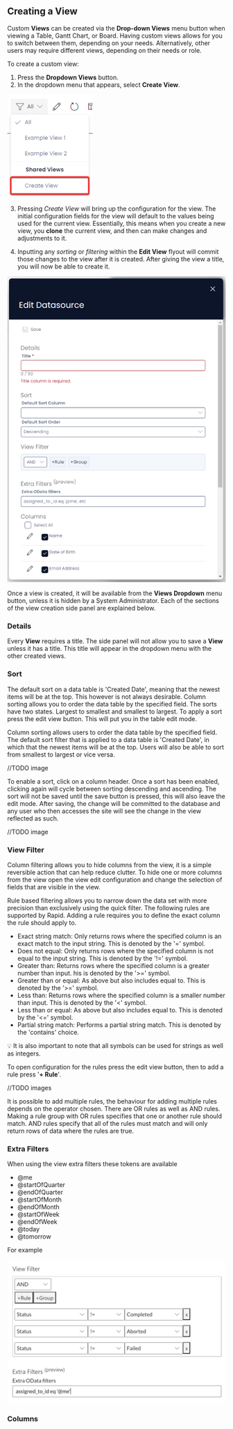 ## Creating a View

Custom **Views** can be created via the **Drop-down Views** menu button when viewing a Table, Gantt Chart, or Board. Having custom views allows for you to switch between them, depending on your needs. Alternatively, other users may require different views, depending on their needs or role.

To create a custom view:

1. Press the **Dropdown Views** button.
2. In the dropdown menu that appears, select **Create View**.

![A screenshot that shows the location of the "Create View" button. The process for creating a new view is described in the steps above. In this screenshot, the "Create View" button is annotated with a red box to highlight its location.](<Views Dropdown Create.png>)

3. Pressing *Create View* will bring up the configuration for the view. The initial configuration fields for the view will default to the values being used for the current view. Essentially, this means when you create a new view, you **clone** the current view, and then can make changes and adjustments to it.

4. Inputting any *sorting* or *filtering* within the **Edit View** flyout will commit those changes to the view after it is created. After giving the view a title, you will now be able to create it.

![A screenshot demonstrating the "Create New" panel that will open when creating a new view. The title of the panel states "Edit Datasource", with a greyed-out save button beneath it. The panel contains several fields, such as "Title" (which is highlighted in red and reads "Title column is required"), as well as a "Default Sort Column", "Default Sort Order", "View Filter", "Extra Filters" and "Columns".](<Views Create New.png>)

Once a view is created, it will be available from the **Views Dropdown** menu button, unless it is hidden by a System Administrator. Each of the sections of the view creation side panel are explained below.

### Details

Every **View** requires a title. The side panel will not allow you to save a **View** unless it has a title. This title will appear in the dropdown menu with the other created views.

### Sort

The default sort on a data table is 'Created Date', meaning that the newest items will be at the top. This however is not always desirable. Column sorting allows you to order the data table by the specified field. The sorts have two states. Largest to smallest and smallest to largest. To apply a sort press the edit view button. This will put you in the table edit mode.

Column sorting allows users to order the data table by the specified field. The default sort filter that is applied to a data table is 'Created Date', in which that the newest items will be at the top. Users will also be able to sort from smallest to largest or vice versa.

//TODO image

To enable a sort, click on a column header. Once a sort has been enabled, clicking again will cycle between sorting descending and ascending. The sort will not be saved until the save button is pressed, this will also leave the edit mode. After saving, the change will be committed to the database and any user who then accesses the site will see the change in the view reflected as such.

//TODO image


### View Filter

Column filtering allows you to hide columns from the view, it is a simple reversible action that can help reduce clutter. To hide one or more columns from the view open the view edit configuration and change the selection of fields that are visible in the view.

Rule based filtering allows you to narrow down the data set with more precision than exclusively using the quick filter. The following rules are supported by Rapid. Adding a rule requires you to define the exact column the rule should apply to.

- Exact string match: Only returns rows where the specified column is an exact match to the input string. This is denoted by the '=' symbol.
- Does not equal: Only returns rows where the specified column is not equal to the input string. This is denoted by the '!=' symbol.
- Greater than: Returns rows where the specified column is a greater number than input. his is denoted by the '&gt;=' symbol.
- Greater than or equal: As above but also includes equal to. This is denoted by the '&gt;=' symbol.
- Less than: Returns rows where the specified column is a smaller number than input. This is denoted by the '&lt;' symbol.
- Less than or equal: As above but also includes equal to. This is denoted by the '&lt;=' symbol.
- Partial string match: Performs a partial string match. This is denoted by the 'contains' choice.

💡 It is also important to note that all symbols can be used for strings as well as integers.

To open configuration for the rules press the edit view button, then to add a rule press '**+ Rule**'.

//TODO images

It is possible to add multiple rules, the behaviour for adding multiple rules depends on the operator chosen. There are OR rules as well as AND rules. Making a rule group with OR rules specifies that one or another rule should match. AND rules specify that all of the rules must match and will only return rows of data where the rules are true.

### Extra Filters

When using the view extra filters these tokens are available

- @me
- @startOfQuarter
- @endOfQuarter
- @startOfMonth
- @endOfMonth
- @startOfWeek
- @endOfWeek
- @today
- @tomorrow

For example

![OdataViews.png](<Views OData.png>)

### Columns

